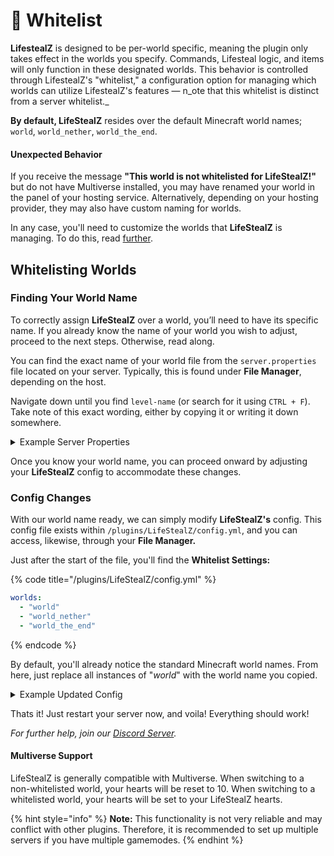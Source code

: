 # 📜 Whitelist

**LifestealZ** is designed to be per-world specific, meaning the plugin only takes effect in the worlds you specify. Commands, Lifesteal logic, and items will only function in these designated worlds. This behavior is controlled through LifestealZ's "whitelist," a configuration option for managing which worlds can utilize LifestealZ's features — n_ote that this whitelist is distinct from a server whitelist._

**By default, LifeStealZ** resides over the default Minecraft world names; `world`, `world_nether`, `world_the_end`.

#### Unexpected Behavior

If you receive the message **"This world is not whitelisted for LifeStealZ!"** but do not have Multiverse installed, you may have renamed your world in the panel of your hosting service. Alternatively, depending on your hosting provider, they may also have custom naming for worlds.

In any case, you'll need to customize the worlds that **LifeStealZ** is managing. To do this, read [further](whitelist.md#whitelisting-worlds).

## Whitelisting Worlds

### Finding Your World Name

To correctly assign **LifeStealZ** over a world, you’ll need to have its specific name. If you already know the name of your world you wish to adjust, proceed to the next steps. Otherwise, read along.

You can find the exact name of your world file from the `server.properties` file located on your server. Typically, this is found under **File Manager**, depending on the host.

Navigate down until you find `level-name` (or search for it using `CTRL + F`). Take note of this exact wording, either by copying it or writing it down somewhere.

<details>

<summary>Example Server Properties</summary>

Your Server Properties might look something like this:

<pre class="language-ini"><code class="lang-ini">generator-settings={}
enforce-secure-profile=true
level-name=<a data-footnote-ref href="#user-content-fn-1">mycoolworld</a>
motd=A Minecraft Server
</code></pre>

We are only interested in what proceeds the equals sign (`=`).&#x20;

</details>

Once you know your world name, you can proceed onward by adjusting your **LifeStealZ** config to accommodate these changes.

### Config Changes

With our world name ready, we can simply modify **LifeStealZ's** config. This config file exists within `/plugins/LifeStealZ/config.yml`, and you can access, likewise, through your **File Manager.**&#x20;

Just after the start of the file, you'll find the **Whitelist Settings:**

{% code title="/plugins/LifeStealZ/config.yml" %}
```yaml
worlds:
  - "world"
  - "world_nether"
  - "world_the_end"
```
{% endcode %}

By default, you'll already notice the standard Minecraft world names. From here, just replace all instances of "_world_" with the world name you copied.

<details>

<summary>Example Updated Config</summary>

In our previous example, we copied our world name; for the purpose of our analogy, titled "_mycoolworld_". We can adjust the _config.yml_ to match.

```yaml
worlds:
  - "mycoolworld"
  - "mycoolworld_nether"
  - "mycoolworld_the_end"
```

</details>

Thats it! Just restart your server now, and voila! Everything should work!&#x20;

_For further help, join our_ [_Discord Server_](https://discord.com/invite/Cc76tYwXvy)_._

#### Multiverse Support

LifeStealZ is generally compatible with Multiverse. When switching to a non-whitelisted world, your hearts will be reset to 10. When switching to a whitelisted world, your hearts will be set to your LifeStealZ hearts.

{% hint style="info" %}
**Note:** This functionality is not very reliable and may conflict with other plugins. Therefore, it is recommended to set up multiple servers if you have multiple gamemodes.
{% endhint %}



[^1]: This is the name of our World!&#x20;

